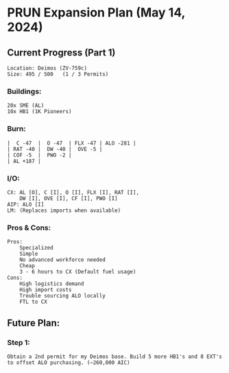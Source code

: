 # PRUN Expansion Plan (May 14, 2024)

## Current Progress (Part 1)
    Location: Deimos (ZV-759c)
    Size: 495 / 500   (1 / 3 Permits)

### Buildings:
    20x SME (AL)
    10x HB1 (1K Pioneers)

### Burn:

    |  C -47  |  O -47  | FLX -47 | ALO -281 |
    | RAT -40 |  DW -40 |  OVE -5 |
    | COF -5  |  PWO -2 |
    | AL +187 |

### I/O:
    CX: AL [O], C [I], O [I], FLX [I], RAT [I],
        DW [I], OVE [I], CF [I], PWO [I]
    AIP: ALO [I]
    LM: (Replaces imports when available)

### Pros & Cons:
    Pros: 
        Specialized
        Simple
        No advanced workforce needed
        Cheap
        3 - 6 hours to CX (Default fuel usage)
    Cons: 
        High logistics demand
        High import costs
        Trouble sourcing ALO locally
        FTL to CX


## Future Plan:

### Step 1:
    Obtain a 2nd permit for my Deimos base. Build 5 more HB1's and 8 EXT's to offset ALO purchasing. (~260,000 AIC)